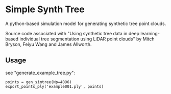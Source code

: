 # Simple Synth Tree
A python-based simulation model for generating synthetic tree point clouds.

Source code associated with "Using synthetic tree data in deep learning-based individual tree segmentation using LiDAR point clouds" by Mitch Bryson, Feiyu Wang and James Allworth.

## Usage
see "generate_example_tree.py":

    points = gen_simtree(Np=4096)
    export_points_ply('example001.ply', points)
